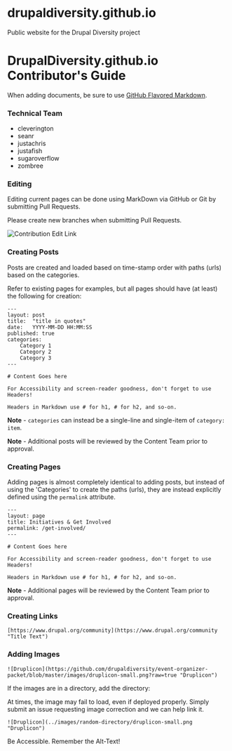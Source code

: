 # drupaldiversity.github.io
Public website for the Drupal Diversity project

# DrupalDiversity.github.io Contributor's Guide

When adding documents, be sure to use [GitHub Flavored Markdown](https://guides.github.com/features/mastering-markdown/ "GitHub Flavored Markdown").

### Technical Team

- cleverington
- seanr
- justachris
- justafish
- sugaroverflow
- zombree

### Editing

Editing current pages can be done using MarkDown via GitHub or Git by submitting Pull Requests.

Please create new branches when submitting Pull Requests.

![Contribution Edit Link](https://github.com/drupaldiversity/event-organizer-packet/blob/master/images/contribution-edit-link.png?raw=true "Contribution Edit Link")

### Creating Posts

Posts are created and loaded based on time-stamp order with paths (urls) based on the categories.

Refer to existing pages for examples, but all pages should have (at least) the following for creation:

```
---
layout: post
title:  "title in quotes"
date:   YYYY-MM-DD HH:MM:SS
published: true
categories:
    Category 1
    Category 2
    Category 3
---

# Content Goes here

For Accessibility and screen-reader goodness, don't forget to use Headers!

Headers in Markdown use # for h1, # for h2, and so-on.
```

**Note** - `categories` can instead be a single-line and single-item of `category: item`.

**Note** - Additional posts will be reviewed by the Content Team prior to approval.

### Creating Pages

Adding pages is almost completely identical to adding posts, but instead of using the 'Categories' to create the paths (urls), they are instead explicitly defined using the `permalink` attribute.

```
---
layout: page
title: Initiatives & Get Involved
permalink: /get-involved/
---

# Content Goes here

For Accessibility and screen-reader goodness, don't forget to use Headers!

Headers in Markdown use # for h1, # for h2, and so-on.
```

**Note** - Additional pages will be reviewed by the Content Team prior to approval.

### Creating Links
```
[https://www.drupal.org/community](https://www.drupal.org/community "Title Text")
```

### Adding Images
```
![Druplicon](https://github.com/drupaldiversity/event-organizer-packet/blob/master/images/druplicon-small.png?raw=true "Druplicon")
```

If the images are in a directory, add the directory:

At times, the image may fail to load, even if deployed properly. Simply submit an issue requesting image correction and we can help link it.

```
![Druplicon](../images/random-directory/druplicon-small.png "Druplicon")
```

Be Accessible. Remember the Alt-Text!

